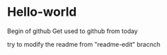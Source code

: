 # Hello-world
Begin of github
Get used to github from today

try to modify the readme from "readme-edit" bracnch
